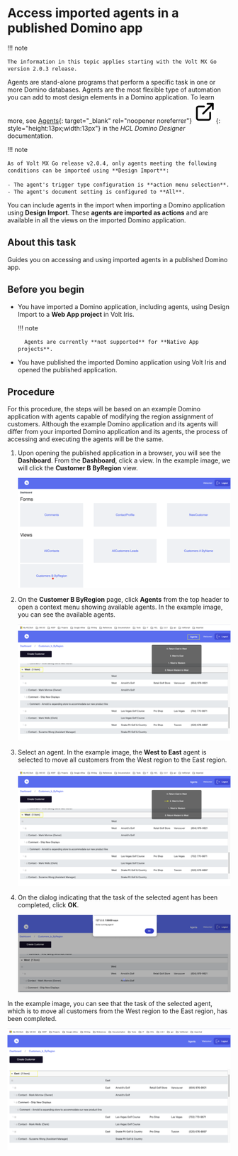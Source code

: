 # Access imported agents in a published Domino app

!!! note

    The information in this topic applies starting with the Volt MX Go version 2.0.3 release. 

Agents are stand-alone programs that perform a specific task in one or more Domino databases. Agents are the most flexible type of automation you can add to most design elements in a Domino application. To learn more, see [Agents](https://help.hcltechsw.com/dom_designer/14.0.0/basic/H_ABOUT_DESIGNING_AGENTS.html "Link opens a new tab"){: target="_blank" rel="noopener noreferrer"}&nbsp;![link image](../../assets/images/external-link.svg){: style="height:13px;width:13px"} in the *HCL Domino Designer* documentation.

!!! note

    As of Volt MX Go release v2.0.4, only agents meeting the following conditions can be imported using **Design Import**:
    
    - The agent's trigger type configuration is **action menu selection**.
    - The agent's document setting is configured to **All**.

You can include agents in the import when importing a Domino application using **Design Import**. These **agents are imported as actions** and are available in all the views on the imported Domino application.

## About this task

Guides you on accessing and using imported agents in a published Domino app.

## Before you begin

- You have imported a Domino application, including agents, using Design Import to a **Web App project** in Volt Iris.

    !!! note

        Agents are currently **not supported** for **Native App projects**.

- You have published the imported Domino application using Volt Iris and opened the published application.

## Procedure

For this procedure, the steps will be based on an example Domino application with agents capable of modifying the region assignment of customers. Although the example Domino application and its agents will differ from your imported Domino application and its agents, the process of accessing and executing the agents will be the same. 

1. Upon opening the published application in a browser, you will see the **Dashboard**. From the **Dashboard**, click a view. In the example image, we will click the **Customer B ByRegion** view.

    ![Dashboard](../../assets/images/diviewagent.png)

2. On the **Customer B ByRegion** page, click **Agents** from the top header to open a context menu showing available agents. In the example image, you can see the available agents.

    ![Agents context menu](../../assets/images/diactions.png)

3. Select an agent. In the example image, the **West to East** agent is selected to move all customers from the West region to the East region.

    ![Select West to East action](../../assets/images/diactionclick.png)

4. On the dialog indicating that the task of the selected agent has been completed, click **OK**.

    ![Notification prompt](../../assets/images/diagtmsg.png)

In the example image, you can see that the task of the selected agent, which is to move all customers from the West region to the East region, has been completed.

![Customers B ByRegion window](../../assets/images/diactionsresult.png)